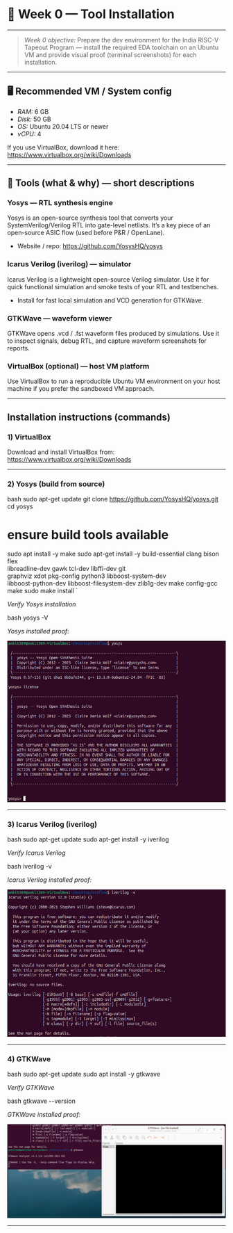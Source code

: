 # 🚀 Week 0 — Tool Installation 
---

> *Week 0 objective:* Prepare the dev environment for the India RISC-V Tapeout Program — install the required EDA toolchain on an Ubuntu VM and provide visual proof (terminal screenshots) for each installation.

---

## 🖥 Recommended VM / System config
- *RAM:* 6 GB  
- *Disk:* 50 GB  
- *OS:* Ubuntu 20.04 LTS or newer  
- *vCPU:* 4

If you use VirtualBox, download it here: https://www.virtualbox.org/wiki/Downloads

---

## 🧰 Tools (what & why) — short descriptions

### Yosys — RTL synthesis engine
Yosys is an open-source synthesis tool that converts your SystemVerilog/Verilog RTL into gate-level netlists. It’s a key piece of an open-source ASIC flow (used before P&R / OpenLane).
- Website / repo: https://github.com/YosysHQ/yosys

### Icarus Verilog (iverilog) — simulator
Icarus Verilog is a lightweight open-source Verilog simulator. Use it for quick functional simulation and smoke tests of your RTL and testbenches.
- Install for fast local simulation and VCD generation for GTKWave.

### GTKWave — waveform viewer
GTKWave opens .vcd / .fst waveform files produced by simulations. Use it to inspect signals, debug RTL, and capture waveform screenshots for reports.

### VirtualBox (optional) — host VM platform
Use VirtualBox to run a reproducible Ubuntu VM environment on your host machine if you prefer the sandboxed VM approach.


---

## Installation instructions (commands)

### 1) VirtualBox
Download and install VirtualBox from:
https://www.virtualbox.org/wiki/Downloads

---

### 2) Yosys (build from source)
bash
sudo apt-get update
git clone https://github.com/YosysHQ/yosys.git
cd yosys
# ensure build tools available
sudo apt install -y make
sudo apt-get install -y build-essential clang bison flex \
 libreadline-dev gawk tcl-dev libffi-dev git \
 graphviz xdot pkg-config python3 libboost-system-dev \
 libboost-python-dev libboost-filesystem-dev zlib1g-dev
make config-gcc
make
sudo make install
`

*Verify Yosys installation*

bash
yosys -V


*Yosys installed proof:*

![Yosys installed proof](yosys_installed.jpg)

---

### 3) Icarus Verilog (iverilog)

bash
sudo apt-get update
sudo apt-get install -y iverilog


*Verify Icarus Verilog*

bash
iverilog -v


*Icarus Verilog installed proof:*

![Icarus Verilog installed proof](iverilog_installed.jpg)

---

### 4) GTKWave

bash
sudo apt-get update
sudo apt install -y gtkwave


*Verify GTKWave*

bash
gtkwave --version


*GTKWave installed proof:*

![GTKWave installed proof](gtkwave_installed.jpg)

---
